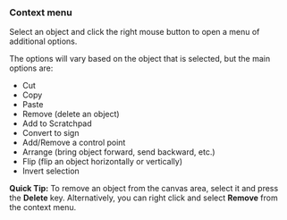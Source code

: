 ### Context menu

Select an object and click the right mouse button to open a menu of additional options.

The options will vary based on the object that is selected, but the main options are:

* Cut
* Copy
* Paste
* Remove (delete an object)
* Add to Scratchpad
* Convert to sign
* Add/Remove a control point
* Arrange (bring object forward, send backward, etc.) 
* Flip (flip an object horizontally or vertically)
* Invert selection

**Quick Tip:** To  remove an object from the canvas area, select it and press the **Delete** key. Alternatively, you can right click and select **Remove** from the context menu.
